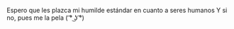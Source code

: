 Espero que les plazca mi humilde estándar en cuanto a seres humanos
Y si no, pues me la pela ( ͡° ͜ʖ ͡°)
